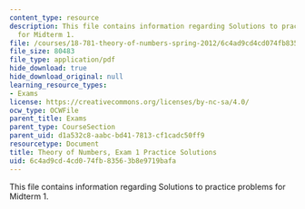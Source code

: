 ```yaml
---
content_type: resource
description: This file contains information regarding Solutions to practice problems
  for Midterm 1.
file: /courses/18-781-theory-of-numbers-spring-2012/6c4ad9cd4cd074fb83563b8e9719bafa_MIT18_781S12_practExam1Sol.pdf
file_size: 80483
file_type: application/pdf
hide_download: true
hide_download_original: null
learning_resource_types:
- Exams
license: https://creativecommons.org/licenses/by-nc-sa/4.0/
ocw_type: OCWFile
parent_title: Exams
parent_type: CourseSection
parent_uid: d1a532c8-aabc-bd41-7813-cf1cadc50ff9
resourcetype: Document
title: Theory of Numbers, Exam 1 Practice Solutions
uid: 6c4ad9cd-4cd0-74fb-8356-3b8e9719bafa
---
```

This file contains information regarding Solutions to practice problems for Midterm 1.